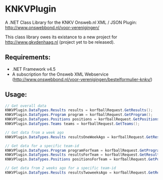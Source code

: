 KNKVPlugin
==========

A .NET Class Library for the KNKV Onsweb.nl XML / JSON Plugin: http://www.onswebbond.nl/voor-verenigingen/

This class library owes its existance to a new project for http://www.gkvdenhaag.nl (project yet to be released).

## Requirements:
* .NET Framework v4.5
* A subscription for the Onsweb XML Webservice (http://www.onswebbond.nl/voor-verenigingen/bestelformulier-knkv/)

## Usage:
```csharp
// Get overall data
KNKVPlugin.DataTypes.Results results = korfballRequest.GetResults();
KNKVPlugin.DataTypes.Program program = korfballRequest.GetProgram();
KNKVPlugin.DataTypes.Positions positions = korfballRequest.GetPositions();
KNKVPlugin.DataTypes.Teams teams = korfballRequest.GetTeams();

// Get data from a week ago
KNKVPlugin.DataTypes.Results resultsOneWeekAgo = korfballRequest.GetResults(-1);

// Get data for a specific team-id
KNKVPlugin.DataTypes.Program programForTeam = korfballRequest.GetProgram(new[]{ 1234 });
KNKVPlugin.DataTypes.Results resultsForTeam = korfballRequest.GetResults(new[] { 1234 });
KNKVPlugin.DataTypes.Positions positionsForTeam = korfballRequest.GetPositions(new[] { 1234 });

// Get data from 2 weeks ago for a specific team-id
KNKVPlugin.DataTypes.Results resultsTwoweeksAgo = korfballRequest.GetResults(new[] { 1234 }, -2);
```
